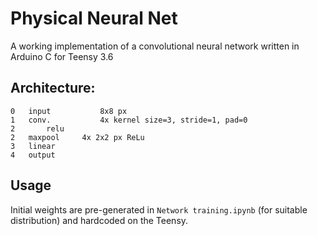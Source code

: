 # Physical Neural Net
A working implementation of a convolutional neural network written in Arduino C for Teensy 3.6

## Architecture:
```
0 	input			8x8 px
1 	conv.			4x kernel size=3, stride=1, pad=0
2		relu
2 	maxpool		4x 2x2 px ReLu
3 	linear
4   output
```

## Usage
Initial weights are pre-generated in `Network training.ipynb` (for suitable distribution) and hardcoded on the Teensy.

